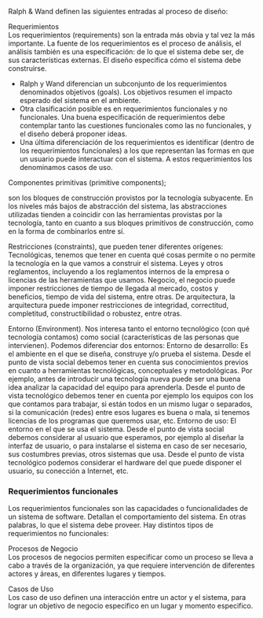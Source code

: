 Ralph & Wand definen las siguientes entradas al proceso de diseño:

Requerimientos  
Los requerimientos (requirements) son la entrada más obvia y tal vez la más importante. La fuente de los requerimientos es el proceso de análisis, el análisis también es una especificación: de lo que el sistema debe ser, de sus características externas. El diseño especifica cómo el sistema debe construirse.

-   Ralph y Wand diferencian un subconjunto de los requerimientos denominados objetivos (goals). Los objetivos resumen el impacto esperado del sistema en el ambiente.
-   Otra clasificación posible es en requerimientos funcionales y no funcionales. Una buena especificación de requerimientos debe contemplar tanto las cuestiones funcionales como las no funcionales, y el diseño deberá proponer ideas.
-   Una última diferenciación de los requerimientos es identificar (dentro de los requerimientos funcionales) a los que representan las formas en que un usuario puede interactuar con el sistema. A estos requerimientos los denominamos casos de uso.

<!-- -->

Componentes primitivas (primitive components);  

son los bloques de construcción provistos por la tecnología subyacente. En los niveles más bajos de abstracción del sistema, las abstracciones utilizadas tienden a coincidir con las herramientas provistas por la tecnología, tanto en cuanto a sus bloques primitivos de construcción, como en la forma de combinarlos entre sí.

Restricciones (constraints), que pueden tener diferentes orígenes: Tecnológicas, tenemos que tener en cuenta qué cosas permite o no permite la tecnología en la que vamos a construir el sistema. Leyes y otros reglamentos, incluyendo a los reglamentos internos de la empresa o licencias de las herramientas que usamos. Negocio, el negocio puede imponer restricciones de tiempo de llegada al mercado, costos y beneficios, tiempo de vida del sistema, entre otras. De arquitectura, la arquitectura puede imponer restricciones de integridad, correctitud, completitud, constructibilidad o robustez, entre otras.

Entorno (Environment). Nos interesa tanto el entorno tecnológico (con qué tecnología contamos) como social (características de las personas que intervienen). Podemos diferenciar dos entornos: Entorno de desarrollo: Es el ambiente en el que se diseña, construye y/o prueba el sistema. Desde el punto de vista social debemos tener en cuenta sus conocimientos previos en cuanto a herramientas tecnológicas, conceptuales y metodológicas. Por ejemplo, antes de introducir una tecnología nueva puede ser una buena idea analizar la capacidad del equipo para aprenderla. Desde el punto de vista tecnológico debemos tener en cuenta por ejemplo los equipos con los que contamos para trabajar, si están todos en un mismo lugar o separados, si la comunicación (redes) entre esos lugares es buena o mala, si tenemos licencias de los programas que queremos usar, etc. Entorno de uso: El entorno en el que se usa el sistema. Desde el punto de vista social debemos considerar al usuario que esperamos, por ejemplo al diseñar la interfaz de usuario, o para instalarse el sistema en caso de ser necesario, sus costumbres previas, otros sistemas que usa. Desde el punto de vista tecnológico podemos considerar el hardware del que puede disponer el usuario, su conección a Internet, etc.

### Requerimientos funcionales

Los requerimientos funcionales son las capacidades o funcionalidades de un sistema de software. Detallan el comportamiento del sistema. En otras palabras, lo que el sistema debe proveer. Hay distintos tipos de requerimientos no funcionales:

Procesos de Negocio  
Los procesos de negocios permiten especificar como un proceso se lleva a cabo a través de la organización, ya que requiere intervención de diferentes actores y áreas, en diferentes lugares y tiempos.

<!-- -->

Casos de Uso  
Los caso de uso definen una interacción entre un actor y el sistema, para lograr un objetivo de negocio especifico en un lugar y momento especifico.


